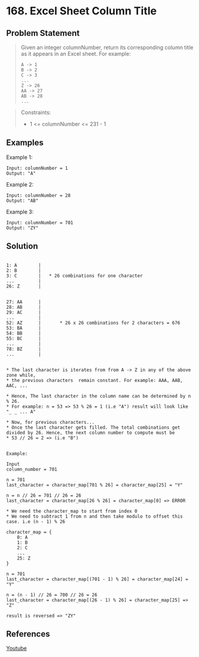 # 168. Excel Sheet Column Title

## Problem Statement

> Given an integer columnNumber, return its corresponding column title as it appears in an Excel sheet.
> For example:
>
> ```
> A -> 1
> B -> 2
> C -> 3
> ...
> Z -> 26
> AA -> 27
> AB -> 28
> ...
> ```

> Constraints:
>
> - 1 <= columnNumber <= 231 - 1

## Examples

Example 1:

```
Input: columnNumber = 1
Output: "A"
```

Example 2:

```
Input: columnNumber = 28
Output: "AB"
```

Example 3:

```
Input: columnNumber = 701
Output: "ZY"
```

## Solution

```

1: A        |
2: B        |
3: C        |   * 26 combinations for one character
...         |
26: Z       |


27: AA      |
28: AB      |
29: AC      |
...         |
52: AZ      |       * 26 x 26 combinations for 2 characters = 676
53: BA      |
54: BB      |
55: BC      |
...         |
78: BZ      |
...         |


* The last character is iterates from from A -> Z in any of the above zone while,
* the previous characters  remain constant. For example: AAA, AAB, AAC, ...

* Hence, The last character in the column name can be determined by n % 26.
* For example: n = 53 => 53 % 26 = 1 (i.e "A") result will look like "_ _ ... A"

* Now, for previous characters...
* Once the last character gets filled. The total combinations get divided by 26. Hence, the next column number to compute must be
* 53 // 26 = 2 => (i.e "B")


Example:

Input
column_number = 701

n = 701
last_character = character_map[701 % 26] = character_map[25] = "Y"

n = n // 26 = 701 // 26 = 26
last_character = character_map[26 % 26] = character_map[0] => ERROR

* We need the character_map to start from index 0
* We need to subtract 1 from n and then take modulo to offset this case. i.e (n - 1) % 26

character_map = {
    0: A
    1: B
    2: C
    ...
    25: Z
}

n = 701
last_character = character_map[(701 - 1) % 26] = character_map[24] = "Y"

n = (n - 1) // 26 = 700 // 26 = 26
last_character = character_map[(26 - 1) % 26] = character_map[25] => "Z"

result is reversed => "ZY"
```

## References

[Youtube](https://www.youtube.com/watch?v=UcTKk2y_3s4&t=36s&ab_channel=KnowledgeCenter)
